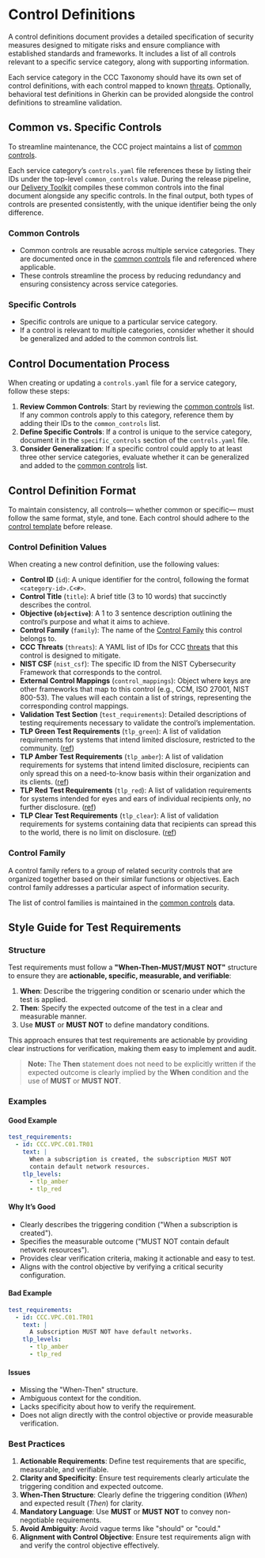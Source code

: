 # Control Definitions

A control definitions document provides a detailed specification of security measures designed to mitigate risks and ensure compliance with established standards and frameworks. It includes a list of all controls relevant to a specific service category, along with supporting information.

Each service category in the CCC Taxonomy should have its own set of control definitions, with each control mapped to known [threats]. Optionally, behavioral test definitions in Gherkin can be provided alongside the control definitions to streamline validation.

## Common vs. Specific Controls

To streamline maintenance, the CCC project maintains a list of [common controls].

Each service category’s `controls.yaml` file references these by listing their IDs under the top-level `common_controls` value. During the release pipeline, our [Delivery Toolkit] compiles these common controls into the final document alongside any specific controls. In the final output, both types of controls are presented consistently, with the unique identifier being the only difference.

### Common Controls

- Common controls are reusable across multiple service categories. They are documented once in the [common controls] file and referenced where applicable.
- These controls streamline the process by reducing redundancy and ensuring consistency across service categories.

### Specific Controls

- Specific controls are unique to a particular service category.
- If a control is relevant to multiple categories, consider whether it should be generalized and added to the common controls list.

## Control Documentation Process

When creating or updating a `controls.yaml` file for a service category, follow these steps:

1. **Review Common Controls**: Start by reviewing the [common controls] list. If any common controls apply to this category, reference them by adding their IDs to the `common_controls` list.
2. **Define Specific Controls**: If a control is unique to the service category, document it in the `specific_controls` section of the `controls.yaml` file.
3. **Consider Generalization**: If a specific control could apply to at least three other service categories, evaluate whether it can be generalized and added to the [common controls] list.

## Control Definition Format

To maintain consistency, all controls— whether common or specific— must follow the same format, style, and tone. Each control should adhere to the [control template](../../resources/templates/controls.yaml) before release.

### Control Definition Values

When creating a new control definition, use the following values:

- **Control ID** (`id`): A unique identifier for the control, following the format `<category-id>.C<#>`.
- **Control Title** (`title`): A brief title (3 to 10 words) that succinctly describes the control.
- **Objective (`objective`)**: A 1 to 3 sentence description outlining the control’s purpose and what it aims to achieve.
- **Control Family** (`family`): The name of the [Control Family](#control-family) this control belongs to.
- **CCC Threats** (`threats`): A YAML list of IDs for CCC [threats] that this control is designed to mitigate.
- **NIST CSF** (`nist_csf`): The specific ID from the NIST Cybersecurity Framework that corresponds to the control.
- **External Control Mappings** (`control_mappings`): Object where keys are other frameworks that map to this control (e.g., CCM, ISO 27001, NIST 800-53). The values will each contain a list of strings, representing the corresponding control mappings.
- **Validation Test Section** (`test_requirements`): Detailed descriptions of testing requirements necessary to validate the control’s implementation.
- **TLP Green Test Requirements** (`tlp_green`): A list of validation requirements for systems that intend limited disclosure, restricted to the community. ([ref])
- **TLP Amber Test Requirements** (`tlp_amber`): A list of validation requirements for systems that intend limited disclosure, recipients can only spread this on a need-to-know basis within their organization and its clients. ([ref])
- **TLP Red Test Requirements** (`tlp_red`): A list of validation requirements for systems intended for eyes and ears of individual recipients only, no further disclosure. ([ref])
- **TLP Clear Test Requirements** (`tlp_clear`): A list of validation requirements for systems containing data that recipients can spread this to the world, there is no limit on disclosure. ([ref])

### Control Family

A control family refers to a group of related security controls that are organized together based on their similar functions or objectives. Each control family addresses a particular aspect of information security.

The list of control families is maintained in the [common controls] data.

[common controls]: /services/shared-controls.yaml
[Delivery Toolkit]: /delivery-toolkit
[threats]: ./threat-definitions.md
[ref]: https://www.cisa.gov/sites/default/files/2023-02/tlp-2-0-user-guide_508c.pdf

## Style Guide for Test Requirements

### Structure

Test requirements must follow a **"When-Then-MUST/MUST NOT"** structure to ensure they are **actionable, specific, measurable, and verifiable**:

1. **When**: Describe the triggering condition or scenario under which the test is applied.
2. **Then**: Specify the expected outcome of the test in a clear and measurable manner.
3. Use **MUST** or **MUST NOT** to define mandatory conditions.

This approach ensures that test requirements are actionable by providing clear instructions for verification, making them easy to implement and audit.

> **Note:** The **Then** statement does not need to be explicitly written if the expected outcome is clearly implied by the **When** condition and the use of **MUST** or **MUST NOT**.

### Examples

#### Good Example

```yaml
test_requirements:
  - id: CCC.VPC.C01.TR01
    text: |
      When a subscription is created, the subscription MUST NOT
      contain default network resources.
    tlp_levels:
      - tlp_amber
      - tlp_red
```

#### Why It’s Good

- Clearly describes the triggering condition ("When a subscription is created").
- Specifies the measurable outcome ("MUST NOT contain default network resources").
- Provides clear verification criteria, making it actionable and easy to test.
- Aligns with the control objective by verifying a critical security configuration.

#### Bad Example

```yaml
test_requirements:
  - id: CCC.VPC.C01.TR01
    text: |
      A subscription MUST NOT have default networks.
    tlp_levels:
      - tlp_amber
      - tlp_red
```

#### Issues

- Missing the "When-Then" structure.
- Ambiguous context for the condition.
- Lacks specificity about how to verify the requirement.
- Does not align directly with the control objective or provide measurable verification.

### Best Practices

1. **Actionable Requirements**: Define test requirements that are specific, measurable, and verifiable.
2. **Clarity and Specificity**: Ensure test requirements clearly articulate the triggering condition and expected outcome.
3. **When-Then Structure**: Clearly define the triggering condition (_When_) and expected result (_Then_) for clarity.
4. **Mandatory Language**: Use **MUST** or **MUST NOT** to convey non-negotiable requirements.
5. **Avoid Ambiguity**: Avoid vague terms like "should" or "could."
6. **Alignment with Control Objective**: Ensure test requirements align with and verify the control objective effectively.
